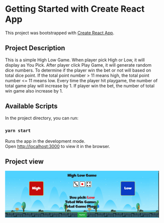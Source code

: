 # Getting Started with Create React App

This project was bootstrapped with [Create React App](https://github.com/facebook/create-react-app).

## Project Description

This is a simple High Low Game. When player pick High or Low, it will display as You Pick. After player click Play Game, it will generate random dice numbers. To determine if the player win the bet or not will based on total dice point. If the total point number > 11 means high, the total point number <= 11 means low. Every time the player hit playgame, the number of total game play will increase by 1. If player win the bet, the number of total win game also increase by 1.

## Available Scripts

In the project directory, you can run:

### `yarn start`

Runs the app in the development mode.\
Open [http://localhost:3000](http://localhost:3000) to view it in the browser.

## Project view

![project photo](high-low-game.png)
